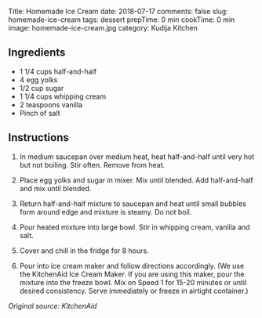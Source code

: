 Title: Homemade Ice Cream
date: 2018-07-17
comments: false
slug: homemade-ice-cream
tags: dessert
prepTime: 0 min
cookTime: 0 min
image: homemade-ice-cream.jpg
category: Kudija Kitchen


## Ingredients
- 1 1/4 cups half-and-half
- 4 egg yolks
- 1/2 cup sugar
- 1 1/4 cups whipping cream
- 2 teaspoons vanilla
- Pinch of salt

## Instructions
1. In medium saucepan over medium heat, heat half-and-half until very hot but not boiling. Stir often. Remove from heat.

2. Place egg yolks and sugar in mixer. Mix until blended. Add half-and-half and mix until blended.

3. Return half-and-half mixture to saucepan and heat until small bubbles form around edge and mixture is steamy. Do not boil.

4. Pour heated mixture into large bowl. Stir in whipping cream, vanilla and salt. 

5. Cover and chill in the fridge for 8 hours. 

6. Pour into ice cream maker and follow directions accordingly. (We use the KitchenAid Ice Cream Maker. If you are using this maker, pour the mixture into the freeze bowl. Mix on Speed 1 for 15-20 minutes or until desired consistency. Serve immediately or freeze in airtight container.) 

*Original source: KitchenAid*